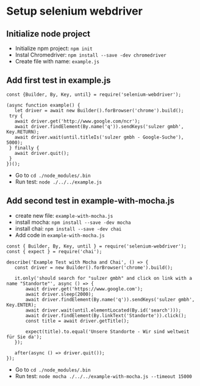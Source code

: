 # Setup selenium webdriver

## Initialize node project
 - Initialize npm project: `npm init`
 - Instal Chromedriver: `npm install --save -dev chromedriver`
 - Create file with name: `example.js`

 ## Add first test in example.js
 ```
const {Builder, By, Key, until} = require('selenium-webdriver');
 
(async function example() {
    let driver = await new Builder().forBrowser('chrome').build();
  try {
    await driver.get('http://www.google.com/ncr');
    await driver.findElement(By.name('q')).sendKeys('sulzer gmbh', Key.RETURN);
    await driver.wait(until.titleIs('sulzer gmbh - Google-Suche'), 5000);
  } finally {
    await driver.quit();
  }
})();
```
 - Go to `cd ./node_modules/.bin`
 - Run test: `node ./../../example.js`

 ## Add second test in example-with-mocha.js
 - create new file: `example-with-mocha.js`
 - install mocha: `npm install --save -dev mocha`
 - install chai: `npm install --save -dev chai`
 - Add code in `example-with-mocha.js`

 ```
 const { Builder, By, Key, until } = require('selenium-webdriver');
const { expect } = require('chai');

describe('Example Test with Mocha and Chai', () => {
    const driver = new Builder().forBrowser('chrome').build();

    it.only('should search for "sulzer gmbh" and click on link with a name "Standorte"', async () => {
        await driver.get('https://www.google.com');
        await driver.sleep(2000);
        await driver.findElement(By.name('q')).sendKeys('sulzer gmbh', Key.ENTER);
        await driver.wait(until.elementLocated(By.id('search')));
        await driver.findElement(By.linkText('Standorte')).click();
        const title = await driver.getTitle();

        expect(title).to.equal('Unsere Standorte - Wir sind weltweit für Sie da');
    });

    after(async () => driver.quit());
});
 ```
  - Go to `cd ./node_modules/.bin`
  - Run test: `node mocha ./../../example-with-mocha.js --timeout 15000`